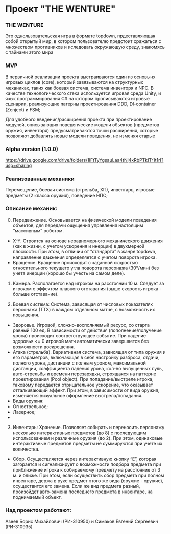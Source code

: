 # Проект "THE WENTURE"

### THE WENTURE 
Это однользовательская игра в формате topdown, прдеставляющая собой открытый мир, в котором пользователю предстоит сражаться с множеством противников и иследовать окружающую среду, знакомясь с тайнами этого мира


### MVP
В первичной реализации проекта выстраиваются один из основынх игровых циклов (core), который завязываются на структурных механиках, таких как боевая система, система инвенторя и NPC. В качестве технологического стека используется игровая среда Unity, и язык программирования C# на котором прописываются игровые сценарии, реализующие патерны проектирования DDD, DI-container (Zenject) и FSM;

Для удобного введения/расширения проекта при проектирование модулей, описывающих поведенческие модели обьектов (предметов оружия, инвенторя) предусматриваются точки расширения, которые позволяют добавлять новые модели поведения, не изменяя старые


### Alpha version (1.0.0)
https://drive.google.com/drive/folders/1lFtTyYgsauLaa4tNj4xRbPTkITr1t1rI?usp=sharing

### Реализованные механики
Перемещение, боевая система (стрельба,  ХП), инвентарь, игровые предметы (2 класса оружия), поведение НПС;

### Описание механик:
0. Передвижение.
Основывается на физической модели поведения объектов, для передачи ощущения управления настоящим “массивным” роботом.
- X-Y. Строится на основе неравномерного механического движения (как в жизни, с учетом ускорения и инерции) в двухмерной плоскости. При этом, в отличии от “стандарта” в жанре topdown, направление движения определяется с учетом поворота игрока.
- Вращение. Вращение происходит с заданной скоростью относительного текущего угла поворота персонажа (30°/мин) без учета инерции (хорошо бы учесть на самом деле).

1. Камера.
Располагается над игроком на расстоянии 10 м. Следует за игроком с эффектом плавного отставания (выше скорость игрока - больше отставание).

2. Боевая система:
Система, зависящая от числовых показателях персонажа (ТТХ) в каждом отдельном матче, с возможность их повышения.
- Здоровье. Игровой, сложно-восполняемый ресурс, со старта равный 100 ед. В зависимости от действия (пополнение/получение урона) происходит соответствующее событие. При падение здоровья <= 0 игровой матч автоматически завершается без возможности воскрешения.
- Атака (стрельба). Вариативная система, зависящая от типа оружия и его параметров, включающая в себя настройку разброса, отдачи, полного урона, дистанции с полным уроном, максимальной дистанции, коэффициента падения урона, кол-во выпущенных пуль, авто-стрельбы и времени перезарядки, строящаяся на паттерне проектирования (Pool object). При попадание/выстреле игрока, таковому передается отрицательное ускорение, что оказывает отталкивающий эффект. При этом, в зависимости от вида оружия, изменяется визуальное оформление выстрела/попадания.
- Виды оружия:
 - Огнестрельное;
 - Лазерное;
 - 
3. Инвентарь:
 Хранение. Позволяет собирать и переносить персонажу несколько интерактивных предметов (до 8) с последующим использованием и различные оружия (до 2). При этом, одинаковые интерактивные предметов предметы не суммируются при учете их количества.
- Сбор. Осуществляется через интерактивную кнопку “E”, которая загорается и сигнализирует о возможности подбора предмета при приближение игрока к собираемому предмету на расстояние от 3 м. и ближе. При этом, если осуществить сбор предмета при полном инвентаре, держа в руке предмет этого же вида (оружие - оружие), осуществится его замена. Если же вид предмета разный, произойдет авто-замена последнего предмета в инвентаре, на поднимаемый объект.

### Над проектом работают: 
Азеев Борис Михайлович (РИ-310950) и Симаков Евгений Сергеевич (РИ-310935)
